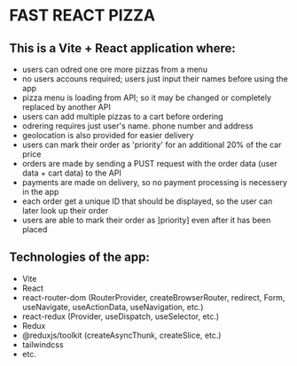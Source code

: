 # FAST REACT PIZZA

## This is a Vite + React application where:

- users can odred one ore more pizzas from a menu
- no users accouns required; users just input their names before using the app
- pizza menu is loading from API; so it may be changed or completely replaced by another API
- users can add multiple pizzas to a cart before ordering
- odrering requires just user's name. phone number and address
- geolocation is also provided for easier delivery
- users can mark their order as 'priority' for an additional 20% of the car price
- orders are made by sending a PUST request with the order data (user data + cart data) to the API
- payments are made on delivery, so no payment processing is necessery in the app
- each order get a unique ID that should be displayed, so the user can later look up their order
- users are able to mark their order as ]priority] even after it has been placed

## Technologies of the app:

- Vite
- React
- react-router-dom (RouterProvider, createBrowserRouter, redirect, Form, useNavigate, useActionData, useNavigation, etc.)
- react-redux (Provider, useDispatch, useSelector, etc.)
- Redux
- @reduxjs/toolkit (createAsyncThunk, createSlice, etc.)
- tailwindcss
- etc.

